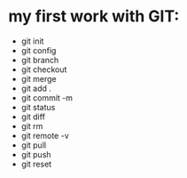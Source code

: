 # my first work with GIT:
- git init
- git config
- git branch
- git checkout
- git merge
- git add .
- git commit -m
- git status
- git diff
- git rm
- git remote -v
- git pull
- git push
- git reset
